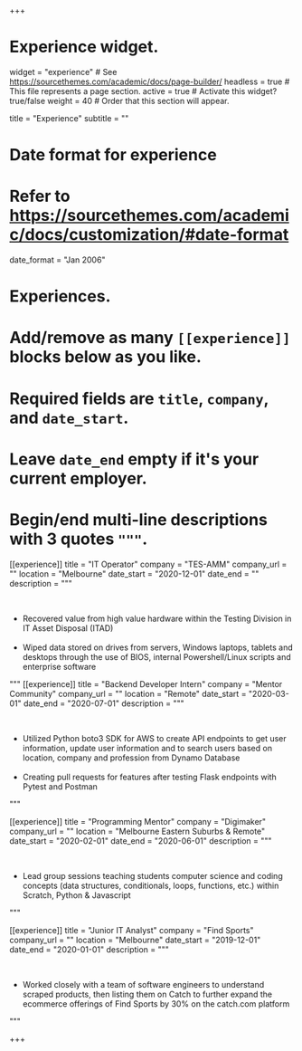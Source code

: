 +++
# Experience widget.
widget = "experience"  # See https://sourcethemes.com/academic/docs/page-builder/
headless = true  # This file represents a page section.
active = true  # Activate this widget? true/false
weight = 40  # Order that this section will appear.

title = "Experience"
subtitle = ""

# Date format for experience
#   Refer to https://sourcethemes.com/academic/docs/customization/#date-format
date_format = "Jan 2006"

# Experiences.
#   Add/remove as many `[[experience]]` blocks below as you like.
#   Required fields are `title`, `company`, and `date_start`.
#   Leave `date_end` empty if it's your current employer.
#   Begin/end multi-line descriptions with 3 quotes `"""`.

[[experience]]
  title = "IT Operator"
  company = "TES-AMM"
  company_url = ""
  location = "Melbourne"
  date_start = "2020-12-01"
  date_end = ""
  description = """

  <br>

  - Recovered value from high value hardware within the Testing Division in IT Asset Disposal (ITAD)
  <br> <br>
  - Wiped data stored on drives from servers, Windows laptops, tablets and desktops through the use of BIOS, internal Powershell/Linux scripts and enterprise software
  
  """
[[experience]]
  title = "Backend Developer Intern"
  company = "Mentor Community"
  company_url = ""
  location = "Remote"
  date_start = "2020-03-01"
  date_end = "2020-07-01"
  description = """

  <br>

  - Utilized Python boto3 SDK for AWS to create API endpoints to get user information, update user information and to search users based on location, company and profession from Dynamo Database
  <br> <br>
  - Creating pull requests for features after testing Flask endpoints with Pytest and Postman

  """

[[experience]]
  title = "Programming Mentor"
  company = "Digimaker"
  company_url = ""
  location = "Melbourne Eastern Suburbs & Remote"
  date_start = "2020-02-01"
  date_end = "2020-06-01"
  description = """

  <br>
  
  - Lead group sessions teaching students computer science and coding concepts (data structures, conditionals, loops, functions, etc.) within Scratch, Python & Javascript
  
  """

[[experience]]
  title = "Junior IT Analyst"
  company = "Find Sports"
  company_url = ""
  location = "Melbourne"
  date_start = "2019-12-01"
  date_end = "2020-01-01"
  description = """

  <br>
  
  - Worked closely with a team of software engineers to understand scraped products, then listing them on Catch to further expand the ecommerce offerings of Find Sports by 30% on the catch.com platform
  
  """

+++
